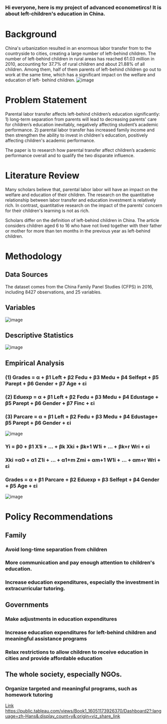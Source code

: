 ### Hi everyone, here is my project of advanced econometircs! It is about left-children's education in China.

# Background
China's urbanization resulted in an enormous labor transfer from to the countryside to cities, creating a large number of left-behind children. The number of left-behind children in rural areas has reached 61.03 million in 2010, accounting for 37.7% of rural children and about 21.88% of all children. Among them, half of them parents of left-behind children go out to work at the same time, which has a significant impact on the welfare and education of left- behind children.
![image](https://github.com/xudong-zhu2020/MPP-634/blob/MPP-634/截屏2020-11-25%20上午1.36.44.png) 

# Problem Statement
Parental labor transfer affects left-behind children’s education significantly: 1) long-term separation from parents will lead to decreasing parents' care for children’s education inevitably, negatively affecting student’s academic performance. 2) parental labor transfer has increased family income and then strengthen the ability to invest in children's education, positively affecting children's academic performance. 

The paper is to research how parental transfer affect children’s academic performance overall and to qualify the two disparate influence.

# Literature Review
Many scholars believe that, parental labor labor will have an impact on the welfare and education of their children. The research on the quantitative relationship between labor transfer and education investment is relatively rich. In contrast, quantitative research on the impact of the parents' concern for their children's learning is not as rich.

Scholars differ on the definition of left-behind children in China. The article considers children aged 6 to 16 who have not lived together with their father or mother for more than ten months in the previous year as left-behind children.

# Methodology
## Data Sources
The dataset comes from the China Family Panel Studies (CFPS) in 2016, including 8427 observations, and 25 variables.

## Variables
![image](https://github.com/xudong-zhu2020/MPP-634/blob/MPP-634/截屏2020-11-25%20上午12.28.02.png)

## Descriptive Statistics
![image](https://github.com/xudong-zhu2020/MPP-634/blob/MPP-634/截屏2020-11-25%20上午12.32.29.png)


## Empirical Analysis
### (1) Grades = α + β1 Left + β2 Fedu + β3 Medu + β4 Selfept + β5 Parept + β6 Gender + β7 Age + εi                       
### (2) Eduexp = α + β1 Left + β2 Fedu + β3 Medu + β4 Edustage + β5 Parept + β6 Gender + β7 Finc + εi                     
### (3) Parcare = α + β1 Left + β2 Fedu + β3 Medu + β4 Edustage+ β5 Parept + β6 Gender + εi  
![image](https://github.com/xudong-zhu2020/MPP-634/blob/MPP-634/截屏2020-11-25%20上午12.41.13.png)


### Yi = β0 + β1 X1i + … + βk Xki + βk+1 W1i + … + βk+r Wri + εi
### Xki =α0 + α1 Z1i + … + α1+m Zmi + αm+1 W1i + … + αm+r Wri + εi
### Grades = α + β1 Parcare + β2 Eduexp + β3 Selfept + β4 Gender + β5 Age + εi
![image](https://github.com/xudong-zhu2020/MPP-634/blob/MPP-634/截屏2020-11-25%20上午10.10.43.png)

# Policy Recommendations
## Family
### Avoid long-time separation from children
### More communication and pay enough attention to children's education.
### Increase education expenditures, especially the investment in extracurricular tutoring.


## Governments 
### Make adjustments in education expenditures
### Increase education expenditures for left-behind children and meaningful assistance programs
### Relax restrictions to allow children to receive education in cities and provide affordable education


## The whole society, especially NGOs. 
### Organize targeted and meaningful programs, such as homework tutoring


[Link](https://public.tableau.com/views/Book1_16051173926370/Dashboard2?:language=zh-Hans&:display_count=y&:origin=viz_share_link)
https://public.tableau.com/views/Book1_16051173926370/Dashboard2?:language=zh-Hans&:display_count=y&:origin=viz_share_link
